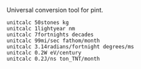 Universal conversion tool for pint.


```
unitcalc 50stones kg
unitcalc 1lightyear nm
unitcalc 7fortnights decades
unitcalc 99mi/sec fathom/month
unitcalc 3.14radians/fortnight degrees/ms
unitcalc 0.2W eV/century
unitcalc 0.2J/ns ton_TNT/month
```
